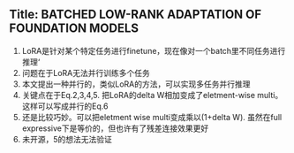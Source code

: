 ## Title: BATCHED LOW-RANK ADAPTATION OF FOUNDATION MODELS
1. LoRA是针对某个特定任务进行finetune，现在像对一个batch里不同任务进行推理‘
2. 问题在于LoRA无法并行训练多个任务
3. 本文提出一种并行的，类似LoRA的方法，可以实现多任务并行推理
4. 关键点在于Eq.2,3,4,5. 把LoRA的delta W相加变成了eletment-wise multi。这样可以写成并行的Eq.6
5. 还是比较巧妙。可以把eletment wise multi变成乘以(1+delta W). 虽然在full expressive下是等价的，但也许有了残差连接效果更好
6. 未开源，5的想法无法验证